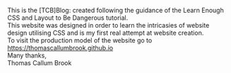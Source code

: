 This is the [TCB]Blog: created following the guidance of the Learn Enough CSS and Layout to Be Dangerous tutorial.</br>
This website was designed in order to learn the intricasies of website design utilising CSS and is my first real attempt at website creation. </br>
To visit the production model of the website go to https://thomascallumbrook.github.io
</br> Many thanks, </br>
Thomas Callum Brook
